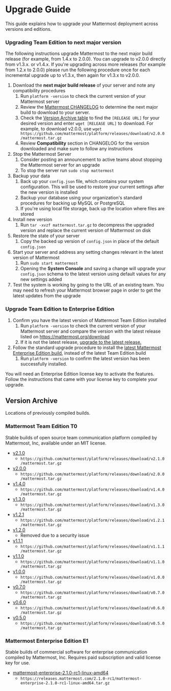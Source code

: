 # Upgrade Guide

This guide explains how to upgrade your Mattermost deployment across versions and editions. 

### Upgrading Team Edition to next major version

The following instructions upgrade Mattermost to the next major build release (for example, from 1.4.x to 2.0.0). You can upgrade to v2.0.0 directly from v1.3.x. or v1.4.x. If you're upgrading across more releases (for example from 1.2.x to 2.0.0) please run the following procedure once for each incremental upgrade up to v1.3.x, then again for v1.3.x to v2.0.0.  

1. Download the **next major build release** of your server and note any compatibility procedures 
      1. Run `platform -version` to check the current version of your Mattermost server
      2. Review the [Mattermost CHANGELOG](http://docs.mattermost.com/administration/changelog.html) to determine the next major build to download to your server. 
      3. Check the [Version Archive table](http://docs.mattermost.com/administration/upgrade.html#version-archive) to find the `[RELEASE URL]` for your desired version and enter `wget [RELEASE URL]` to download. For example, to download v2.0.0, use `wget https://github.com/mattermost/platform/releases/download/v2.0.0/mattermost.tar.gz`
      4. Review **Compatibility** section in CHANGELOG for the version downloaded and make sure to follow any instructions
2. Stop the Mattermost Server
      1. Consider posting an announcement to active teams about stopping the Mattermost server for an upgrade
      2. To stop the server run `sudo stop mattermost`
3. Backup your data
      1. Back up your `config.json` file, which contains your system configuration. This will be used to restore your current settings after the new version is installed
      2. Backup your database using your organization's standard procedures for backing up MySQL or PostgreSQL
      3. If you're using local file storage, back up the location where files are stored
5. Install new version 
      1. Run `tar -xvzf mattermost.tar.gz` to decompress the upgraded version and replace the current version of Mattermost on disk
6. Restore the state of your server 
      1. Copy the backed up version of `config.json` in place of the default `config.json` 
7. Start your server and address any setting changes relevant in the latest version of Mattermost
      1. Run `sudo start mattermost`
      2. Opening the **System Console** and saving a change will upgrade your `config.json` schema to the latest version using default values for any new settings added
8. Test the system is working by going to the URL of an existing team. 
      You may need to refresh your Mattermost browser page in order to get the latest updates from the upgrade

### Upgrade Team Edition to Enterprise Edition 

1. Confirm you have the latest version of Mattermost Team Edition installed
   1. Run `platform -version` to check the current version of your Mattermost server and compare the version with the latest release listed on https://mattermost.org/download
   2. If it is not the latest release, [upgrade to the latest release.](http://docs.mattermost.com/administration/upgrade.html#upgrading-mattermost-to-next-major-version)
2. Follow the standard upgrade procedure to install the [latest Mattermost Enterprise Edition build](http://docs.mattermost.com/administration/upgrade.html#mattermost-team-edition-t0), instead of the latest Team Edition build
   1. Run `platform -version` to confirm the latest version has been successfully installed. 
   
You will need an Enterprise Edition license key to activate the features. Follow the instructions that came with your license key to complete your upgrade.   
   
## Version Archive 

Locations of previously compiled builds. 

### Mattermost Team Edition T0

Stable builds of open source team communication platform compiled by Mattermost, Inc, available under an MIT license.

- [v2.1.0](http://docs.mattermost.com/administration/changelog.html#release-v2-1-0) 
  - `https://github.com/mattermost/platform/releases/download/v2.1.0/mattermost.tar.gz` 
- [v2.0.0](http://docs.mattermost.com/administration/changelog.html#release-v2-0-0) 
  - `https://github.com/mattermost/platform/releases/download/v2.0.0/mattermost.tar.gz` 
- [v1.4.0](http://docs.mattermost.com/administration/changelog.html#release-v1-4-0)
  - `https://github.com/mattermost/platform/releases/download/v1.4.0/mattermost.tar.gz` 
- [v1.3.0](http://docs.mattermost.com/administration/changelog.html#release-v1-3-0)
  - `https://github.com/mattermost/platform/releases/download/v1.3.0/mattermost.tar.gz` 
- [v1.2.1](http://docs.mattermost.com/administration/changelog.html#release-v1-2-1)
  - `https://github.com/mattermost/platform/releases/download/v1.2.1/mattermost.tar.gz` 
- [v1.2.0](http://docs.mattermost.com/administration/changelog.html#release-v1-2-0)
  - Removed due to a security issue
- [v1.1.1](http://docs.mattermost.com/administration/changelog.html#release-v1-1-1)     
   - `https://github.com/mattermost/platform/releases/download/v1.1.1/mattermost.tar.gz` 
- [v1.1.0](http://docs.mattermost.com/administration/changelog.html#release-v1-1-0)
   - `https://github.com/mattermost/platform/releases/download/v1.1.0/mattermost.tar.gz` 
- [v1.0.0](http://docs.mattermost.com/administration/changelog.html##release-v1-0-0)
   - `https://github.com/mattermost/platform/releases/download/v1.0.0/mattermost.tar.gz` 
- [v0.7.0](http://docs.mattermost.com/administration/changelog.html#release-v0-7-0-beta)
   - `https://github.com/mattermost/platform/releases/download/v0.7.0/mattermost.tar.gz` 
- [v0.6.0](http://docs.mattermost.com/administration/changelog.html#release-v0-6-0-alpha)
   - `https://github.com/mattermost/platform/releases/download/v0.6.0/mattermost.tar.gz`
- [v0.5.0](http://docs.mattermost.com/administration/changelog.html#release-v0-5-0-preview) 
  - `https://github.com/mattermost/platform/releases/download/v0.5.0/mattermost.tar.gz` 

### Mattermost Enterprise Edition E1

Stable builds of commercial software for enterprise communication compiled by Mattermost, Inc. Requires paid subscription and valid license key for use. 

- [mattermost-enterprise-2.1.0-rc1-linux-amd64](http://docs.mattermost.com/administration/changelog.html#release-v2-1-0) 
  - `https://releases.mattermost.com/2.1.0-rc1/mattermost-enterprise-2.1.0-rc1-linux-amd64.tar.gz` 


